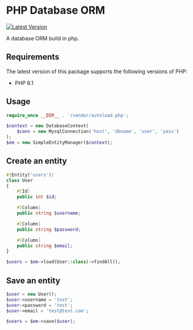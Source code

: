 PHP Database ORM
======
[![Latest Version](https://img.shields.io/github/tag/martenweijer/php-database-orm.svg?style=flat-square)](https://github.com/martenweijer/php-database-orm/tags)

A database ORM build in php.

## Requirements
The latest version of this package supports the following versions of PHP:
* PHP 8.1

## Usage
```php
require_once __DIR__ . '/vendor/autoload.php';

$context = new DatabaseContext(
    $conn = new MysqlConnection('host', 'dbname', 'user', 'pass')
);
$em = new SimpleEntityManager($context);
```

## Create an entity
```php
#[Entity('users')]
class User
{
    #[Id]
    public int $id;

    #[Column]
    public string $username;

    #[Column]
    public string $password;

    #[Column]
    public string $email;
}

$users = $em->load(User::class)->findAll();
```

## Save an entity
```php
$user = new User();
$user->username = 'test';
$user->password = 'test';
$user->email = 'test@test.com';

$users = $em->save($user);
```
